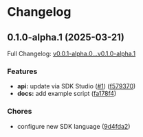 # Changelog

## 0.1.0-alpha.1 (2025-03-21)

Full Changelog: [v0.0.1-alpha.0...v0.1.0-alpha.1](https://github.com/ACME-AI-Co/java/compare/v0.0.1-alpha.0...v0.1.0-alpha.1)

### Features

* **api:** update via SDK Studio ([#1](https://github.com/ACME-AI-Co/java/issues/1)) ([f579370](https://github.com/ACME-AI-Co/java/commit/f579370db67d9466b960fce6fbcb2fed1f57c5b2))
* **docs:** add example script ([fa178f4](https://github.com/ACME-AI-Co/java/commit/fa178f43e34d61418552f1d76ac73bd84d60b4ab))


### Chores

* configure new SDK language ([9d4fda2](https://github.com/ACME-AI-Co/java/commit/9d4fda26bb046f9a015aee10ed5d0a2daac05d0f))
